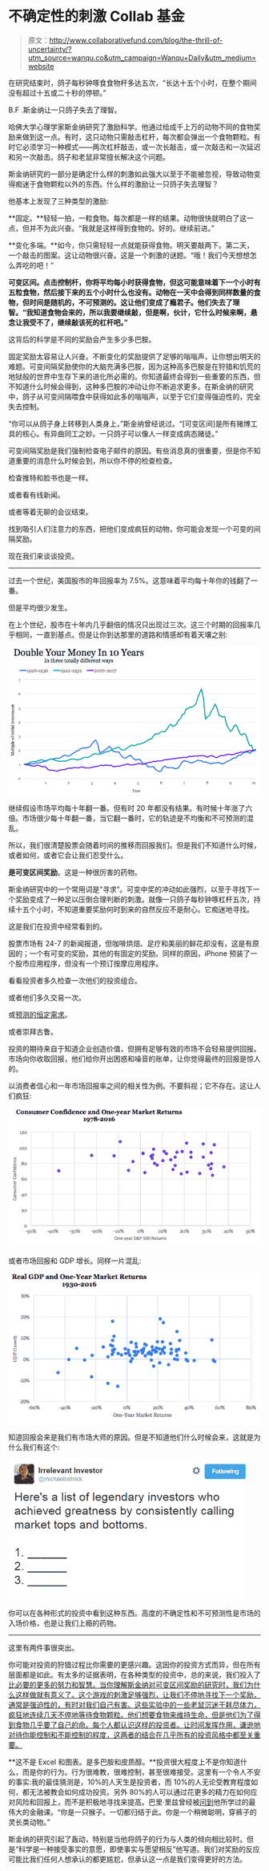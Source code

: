 # 不确定性的刺激 Collab 基金

> 原文：<http://www.collaborativefund.com/blog/the-thrill-of-uncertainty/?utm_source=wanqu.co&utm_campaign=Wanqu+Daily&utm_medium=website>



在研究结束时，鸽子每秒钟啄食食物杆多达五次，“长达十五个小时，在整个期间没有超过十五或二十秒的停顿。”

B.F .斯金纳让一只鸽子失去了理智。

哈佛大学心理学家斯金纳研究了激励科学。他通过给成千上万的动物不同的食物奖励来做到这一点。有时，这只动物只需敲击杠杆，每次都会弹出一个食物颗粒。有时它必须学习一种模式——两次杠杆敲击，或一次长敲击，或一次敲击和一次延迟和另一次敲击。鸽子和老鼠非常擅长解决这个问题。

斯金纳研究的一部分是确定什么样的刺激如此强大以至于不能被忽视，导致动物变得痴迷于食物颗粒以外的东西。什么样的激励让一只鸽子失去理智？

他基本上发现了三种类型的激励:

**固定。**轻轻一拍，一粒食物。每次都是一样的结果。动物很快就明白了这一点，但并不为此兴奋。“我就是这样得到食物的。好的。继续前进。”

**变化多端。**如今，你只需轻轻一点就能获得食物。明天要敲两下。第二天，一个敲击的图案。这让动物很兴奋。这是一个刺激的谜题。“哦！我们今天想想怎么弄吃的吧！”

**可变区间。点击控制杆，你将平均每小时获得食物，但这可能意味着下一个小时有五粒食物，然后接下来的五个小时什么也没有。动物在一天中会得到同样数量的食物，但时间是随机的，不可预测的。**这让他们变成了瘾君子。他们失去了理智。**“我知道食物会来的，所以我要继续敲，但是啊，伙计，它什么时候来啊，悬念让我受不了，继续敲该死的杠杆吧。”**

这背后的科学是不同的奖励会产生多少多巴胺。

固定奖励太容易让人兴奋。不断变化的奖励提供了足够的嗡嗡声，让你想出明天的难题。可变间隔奖励使你的大脑充满多巴胺，因为这种高多巴胺是在狩猎和饥荒的地狱般的世界中生存下来的进化所必需的。你知道最终会得到一些重要的东西，但不知道什么时候会得到，这种多巴胺的冲动让你不断追求更多。在斯金纳的研究中，鸽子从可变间隔喂食中获得如此多的嗡嗡声，以至于它们变得强迫性的，完全失去控制。

“你可以从鸽子身上转移到人类身上，”斯金纳曾经说过。“[可变区间]是所有赌博工具的核心。有异曲同工之妙。一只鸽子可以像人一样变成病态赌徒。”

可变间隔奖励是我们强制检查电子邮件的原因。有些消息真的很重要，但是你不知道重要的消息什么时候会到，所以你不停的检查检查。

检查推特和脸书也是一样。

或者看有线新闻。

或者等着无聊的会议结束。

找到吸引人们注意力的东西，把他们变成疯狂的动物，你可能会发现一个可变的间隔奖励。

现在我们来谈谈投资。

*****

过去一个世纪，美国股市的年回报率为 7.5%。这意味着平均每十年你的钱翻了一番。

但是平均很少发生。

在上个世纪，股市在十年内几乎翻倍的情况只出现过三次。这三个时期的回报率几乎相同，一直到基点。但是让你到达那里的道路和情感却有着天壤之别:

![Screen Shot 2018-01-09 at 4.52.27 PM.png](img/585334c77f272e32273ab410c575d830.png)

继续假设市场平均每十年翻一番。但有时 20 年都没有结果。有时候十年涨了六倍。市场很少每十年翻一番，当它翻一番时，它的轨迹是不均衡和不可预测的混乱。

所以，我们很清楚股票会随着时间的推移而回报我们。但是我们不知道什么时候，或者如何，或者它会让我们忍受什么。

**是可变区间奖励**。这是一种很厉害的药物。

斯金纳研究中的一个常用词是“寻求”。可变中奖的冲动如此强烈，以至于寻找下一个奖励变成了一种足以压倒合理判断的刺激。就像一只鸽子每秒钟啄杠杆五次，持续十五个小时，不知道重要奖励何时到来的自然反应不是耐心。它痴迷地寻找。

这是我们在投资中经常看到的。

股票市场有 24-7 的新闻报道，但咖啡烘焙、足疗和美丽的鲜花却没有，这是有原因的；一个有可变的奖励，其他的有固定的奖励。同样的原因，iPhone 预装了一个股市应用程序，但没有一个预订按摩应用程序。

看看投资者多久检查一次他们的投资组合。

或者他们多久交易一次。

或[预测的恒定需求](https://www.fool.com/investing/general/2015/02/25/the-blind-forecaster.aspx)。

或者崇拜古鲁。

投资的期待来自于知道企业创造价值，但拥有足够有效的市场不会轻易提供回报。市场向你收取回报，他们给你开出困惑和噪音的账单，让你觉得最终的回报是惊人的。

以消费者信心和一年市场回报率之间的相关性为例。不要斜视；它不存在。这让人们疯狂:

![Screen Shot 2018-01-11 at 10.08.56 AM.png](img/8be5985f8174cc6072fe31df6e9ed5b5.png)

或者市场回报和 GDP 增长。同样一片混乱:

![Screen Shot 2018-01-11 at 10.09.43 AM.png](img/a24f4edce091133bddbcc1c590885f6c.png)

知道回报会来是我们有市场大师的原因。但是不知道他们什么时候会来，这就是为什么我们有这个:

![Screen Shot 2018-01-11 at 10.16.20 AM.png](img/1de35ec76d109b1a60f4e48dd1913392.png)

你可以在各种形式的投资中看到这种东西。高度的不确定性和不可预测性是市场的入场价格，也是让我们上瘾的药物。

*****

这里有两件事很突出。

你可能对投资的狩猎过程比你需要的更感兴趣。这因你的投资方式而异，但在所有层面都是如此。有太多的证据表明，在各种类型的投资中，总的来说，我们投入了[比必要的更多的努力和智慧。当你理解斯金纳对可变区间奖励的研究时，我们为什么这样做就有意义了。这个游戏的刺激足够强烈，让我们不停地寻找下一个奖励，通常是强迫性的，有时对我们自己有害。这些实验中的一些老鼠沉迷于耗尽体力，疯狂地连续几天不停地等待食物颗粒。他们想要食物来维持生命，但是他们为了得到食物几乎要了自己的命。每个人都认识这样的投资者。让时间发挥作用，谦逊地对待你能控制和不能控制的程度，这两者的结合在几乎所有的投资风格中都至关重要。](/blog/making-history-by-doing-nothing/)

**这不是 Excel 和图表。是多巴胺和皮质醇。**投资很大程度上不是你知道什么，而是你的行为。行为很难教，很难控制，甚至很难接受。这里有一个令人不安的事实:我的最佳猜测是，10%的人天生是投资者，而 10%的人无论受教育程度如何，都无法被教会如何成功投资。另外 80%的人可以通过花更多的精力在如何应对风险和回报上，而不是积极地寻找来提高。巴里·里兹曾经被[问到](http://ritholtz.com/2009/03/monkey-theory-of-investing/)他所学过的最伟大的金融课。“你是一只猴子。一切都归结于此。你是一个稍微聪明，穿裤子的灵长类动物。”

斯金纳的研究引起了轰动，特别是当他将鸽子的行为与人类的倾向相比较时。但是“科学是一种接受事实的意愿，即使事实与愿望相反”他写道。我们对奖励的反应可能比我们任何人想承认的都更尴尬，但承认这一点是我们变得更好的方法。

